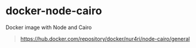 # docker-node-cairo
Docker image with Node and Cairo
> https://hub.docker.com/repository/docker/nur4ri/node-cairo/general
